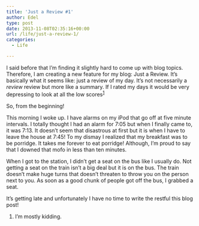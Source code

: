 ```yaml
---
title: 'Just a Review #1'
author: Edel
type: post
date: 2013-11-08T02:35:16+00:00
url: /life/just-a-review-1/
categories:
  - Life

---
```

I said before that I&#8217;m finding it slightly hard to come up with blog topics. Therefore, I am creating a new feature for my blog: Just a Review. It&#8217;s basically what it seems like: just a review of my day. It&#8217;s not necessarily a _review_ review but more like a summary. If I rated my days it would be very depressing to look at all the low scores<sup class="footnote"><a href="#foot_ajs-fn-id_1-120" id="back_ajs-fn-id_1-120">1</a></sup>

So, from the beginning!

This morning I woke up. I have alarms on my iPod that go off at five minute intervals. I totally thought I had an alarm for 7:05 but when I finally came to, it was 7:13. It doesn&#8217;t seem that disastrous at first but it is when I have to leave the house at 7:45! To my dismay I realized that my breakfast was to be porridge. It takes me forever to eat porridge! Although, I&#8217;m proud to say that I downed that mofo in less than ten minutes.

When I got to the station, I didn&#8217;t get a seat on the bus like I usually do. Not getting a seat on the train isn&#8217;t a big deal but it is on the bus. The train doesn&#8217;t make huge turns that doesn&#8217;t threaten to throw you on the person next to you. As soon as a good chunk of people got off the bus, I grabbed a seat.

It&#8217;s getting late and unfortunately I have no time to write the restful this blog post!

<ol class="footnote">
  <li>
    <a id="foot_ajs-fn-id_1-120"></a>I&#8217;m mostly kidding.&nbsp;&nbsp;<a class="ajs-back-link" href="#back_ajs-fn-id_1-120"></a>
  </li>
</ol>

<div id="ajs-fn-id_1-120" style="display:none;margin:0;" class="ajs-footnote-popup">
  <div>
    I&#8217;m mostly kidding.
  </div>
</div>